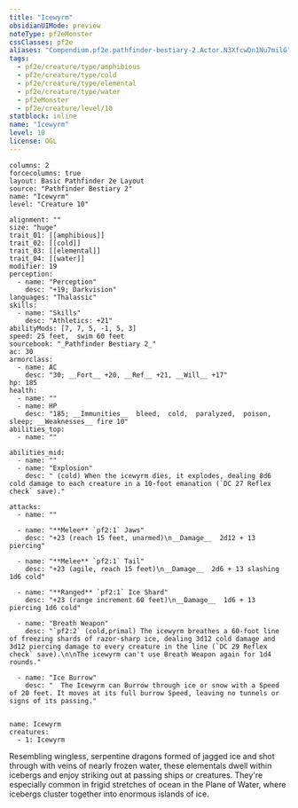```yaml
---
title: "Icewyrm"
obsidianUIMode: preview
noteType: pf2eMonster
cssClasses: pf2e
aliases: "Compendium.pf2e.pathfinder-bestiary-2.Actor.N3XfcwDn1Nu7milG" 
tags:
  - pf2e/creature/type/amphibious
  - pf2e/creature/type/cold
  - pf2e/creature/type/elemental
  - pf2e/creature/type/water
  - pf2eMonster
  - pf2e/creature/level/10
statblock: inline
name: "Icewyrm"
level: 10
license: OGL
---
```


```statblock
columns: 2
forcecolumns: true
layout: Basic Pathfinder 2e Layout
source: "Pathfinder Bestiary 2"
name: "Icewyrm"
level: "Creature 10"

alignment: ""
size: "huge"
trait_01: [[amphibious]]
trait_02: [[cold]]
trait_03: [[elemental]]
trait_04: [[water]]
modifier: 19
perception:
  - name: "Perception"
    desc: "+19; Darkvision"
languages: "Thalassic"
skills:
  - name: "Skills"
    desc: "Athletics: +21"
abilityMods: [7, 7, 5, -1, 5, 3]
speed: 25 feet,  swim 60 feet
sourcebook: "_Pathfinder Bestiary 2_"
ac: 30
armorclass:
  - name: AC
    desc: "30; __Fort__ +20, __Ref__ +21, __Will__ +17"
hp: 185
health:
  - name: ""
  - name: HP
    desc: "185; __Immunities__  bleed,  cold,  paralyzed,  poison,  sleep; __Weaknesses__ fire 10"
abilities_top:
  - name: ""

abilities_mid:
  - name: ""
  - name: "Explosion"
    desc: " (cold) When the icewyrm dies, it explodes, dealing 8d6 cold damage to each creature in a 10-foot emanation (`DC 27 Reflex check` save)."

attacks:
  - name: ""

  - name: "**Melee** `pf2:1` Jaws"
    desc: "+23 (reach 15 feet, unarmed)\n__Damage__  2d12 + 13 piercing"

  - name: "**Melee** `pf2:1` Tail"
    desc: "+23 (agile, reach 15 feet)\n__Damage__  2d6 + 13 slashing 1d6 cold"

  - name: "**Ranged** `pf2:1` Ice Shard"
    desc: "+23 (range increment 60 feet)\n__Damage__  1d6 + 13 piercing 1d6 cold"

  - name: "Breath Weapon"
    desc: "`pf2:2` (cold,primal) The icewyrm breathes a 60-foot line of freezing shards of razor-sharp ice, dealing 3d12 cold damage and 3d12 piercing damage to every creature in the line (`DC 29 Reflex check` save).\n\nThe icewyrm can't use Breath Weapon again for 1d4 rounds."

  - name: "Ice Burrow"
    desc: "  The Icewyrm can Burrow through ice or snow with a Speed of 20 feet. It moves at its full burrow Speed, leaving no tunnels or signs of its passing."
 
```

```encounter-table
name: Icewyrm
creatures:
  - 1: Icewyrm
```



Resembling wingless, serpentine dragons formed of jagged ice and shot through with veins of nearly frozen water, these elementals dwell within icebergs and enjoy striking out at passing ships or creatures. They're especially common in frigid stretches of ocean in the Plane of Water, where icebergs cluster together into enormous islands of ice.
